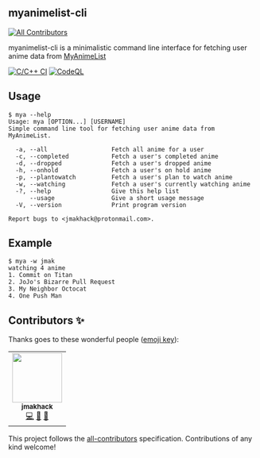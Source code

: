 ## myanimelist-cli
<!-- ALL-CONTRIBUTORS-BADGE:START - Do not remove or modify this section -->
[![All Contributors](https://img.shields.io/badge/all_contributors-1-orange.svg?style=flat-square)](#contributors-)
<!-- ALL-CONTRIBUTORS-BADGE:END -->

myanimelist-cli is a minimalistic command line interface for fetching user anime data from [MyAnimeList](https://myanimelist.net/)

[![C/C++ CI](https://github.com/jmakhack/mya/actions/workflows/c-cpp.yml/badge.svg?branch=master)](https://github.com/jmakhack/mya/actions/workflows/c-cpp.yml)
[![CodeQL](https://github.com/jmakhack/mya/actions/workflows/codeql-analysis.yml/badge.svg)](https://github.com/jmakhack/mya/actions/workflows/codeql-analysis.yml)


Usage
-----
```
$ mya --help
Usage: mya [OPTION...] [USERNAME]
Simple command line tool for fetching user anime data from MyAnimeList.

  -a, --all                  Fetch all anime for a user
  -c, --completed            Fetch a user's completed anime
  -d, --dropped              Fetch a user's dropped anime
  -h, --onhold               Fetch a user's on hold anime
  -p, --plantowatch          Fetch a user's plan to watch anime
  -w, --watching             Fetch a user's currently watching anime
  -?, --help                 Give this help list
      --usage                Give a short usage message
  -V, --version              Print program version

Report bugs to <jmakhack@protonmail.com>.
```

Example
-----
```
$ mya -w jmak
watching 4 anime
1. Commit on Titan
2. JoJo's Bizarre Pull Request
3. My Neighbor Octocat
4. One Push Man
```

## Contributors ✨

Thanks goes to these wonderful people ([emoji key](https://allcontributors.org/docs/en/emoji-key)):

<!-- ALL-CONTRIBUTORS-LIST:START - Do not remove or modify this section -->
<!-- prettier-ignore-start -->
<!-- markdownlint-disable -->
<table>
  <tr>
    <td align="center"><a href="https://github.com/jmakhack"><img src="https://avatars.githubusercontent.com/u/1442227?v=4?s=100" width="100px;" alt=""/><br /><sub><b>jmakhack</b></sub></a><br /><a href="https://github.com/jmakhack/myanimelist-cli/commits?author=jmakhack" title="Code">💻</a> <a href="#maintenance-jmakhack" title="Maintenance">🚧</a> <a href="https://github.com/jmakhack/myanimelist-cli/commits?author=jmakhack" title="Documentation">📖</a></td>
  </tr>
</table>

<!-- markdownlint-restore -->
<!-- prettier-ignore-end -->

<!-- ALL-CONTRIBUTORS-LIST:END -->

This project follows the [all-contributors](https://github.com/all-contributors/all-contributors) specification. Contributions of any kind welcome!